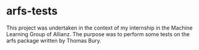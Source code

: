 # arfs-tests
 
This project was undertaken in the context of my internship in the Machine Learning Group of Allianz. The purpose was to perform some tests on the arfs package written by Thomas Bury.
